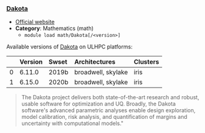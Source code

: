 ### [Dakota](https://dakota.sandia.gov/)

* [Official website](https://dakota.sandia.gov/)
* __Category__: Mathematics (math)
    -  `module load math/Dakota[/<version>]`

Available versions of [Dakota](https://dakota.sandia.gov/) on ULHPC platforms:

|    | Version   | Swset   | Architectures      | Clusters   |
|---:|:----------|:--------|:-------------------|:-----------|
|  0 | 6.11.0    | 2019b   | broadwell, skylake | iris       |
|  1 | 6.15.0    | 2020b   | broadwell, skylake | iris       |

> The Dakota project delivers both state-of-the-art research and robust, usable software for optimization and UQ. Broadly, the Dakota software's advanced parametric analyses enable design exploration, model calibration, risk analysis, and quantification of margins and uncertainty with computational models."
